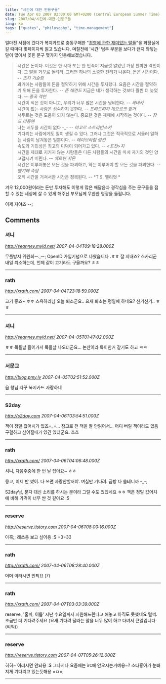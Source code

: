 ```yaml
---
title: "시간에 대한 인용구들"
date: Tue Apr 03 2007 02:00:00 GMT+0200 (Central European Summer Time)
slug: 2007/04/시간에-대한-인용구들
lang: ko
tags: ["quotes", "philosophy", "time-management"]
---
```


얼마전 서점에 갔다가 복지카드로 충동구매한 "[경영에 관한 재미있는 말들](http://www.yes24.com/Goods/FTGoodsView.aspx?goodsNo=216158&CategoryNumber=001001025008005)"을 화장실에 갈 때마다 몇페이지씩 읽고 있습니다. 며칠전에 '시간' 범주 부분을 보다가 왠지 와닿는 말이 많아서 꽂힌 문구 몇가지 인용해보겠습니다.

> 시간은 돈이다. 이것은 한 시대 또는 한 민족이 지금껏 알았던 가장 천박한 격언이다. 그 말을 거꾸로 돌려라. 그러면 하나의 소중한 진리가 나온다. 돈은 시간이다. -- *조지 기슬링*  
> 과거에는 사람들이 돈을 절약하기 위해 시간을 투자했다. 요즘은 시간을 절약하기 위해 돈을 투자한다. -- *존 해먼드*
> 지금은 네가 생각하는 것보다 훨씬 더 늦었다. -- *중국 격언*  
> 시간이 적은 것이 아니고, 우리가 너무 많은 시간을 낭비한다. -- *세네카*  
> 시간이 없는 사람은 성숙하지 못한다. -- *프리드리히 게오르크 윙거*  
> 서두르는 것은 도움이 되지 않는다. 중요한 것은 제때에 시작하는 것이다. -- *장 드 라퐁텐*  
> 나는 서두를 시간이 없다 -_- -- *이고르 스트라빈스키*  
> 기다리는 사람에게도 일이 생길 수 있다. 그러나 그것은 적극적으로 서둘러 일하는 사람이 남겨놓은 일뿐이다. -- *에이브라함 링컨*  
> 속도와 기민성은 최고의 미덕이 되어가고 있다. -- *<포천>지*  
> 시간을 제대로 지키지 않는 사람들은 다른 사람들의 시간을 마치 자기의 것인 양 고갈시켜 버린다. -- *헤르만 지몬*  
> 시간은 이루어놓은 모든 것을 파괴하고, 혀는 이루어야 할 모든 것을 파괴한다. -- *벨기에 속담*  
> 오직 시간을 거쳐서만 시간은 정복된다. -- *T.S. 엘리엇 *  

겨우 12,000원이라는 돈만 투자해도 이렇게 많은 깨달음과 경각심을 주는 문구들을 접할 수 있는 세상에 살 수 있게 해주신 부모님께 무한한 영광을 돌립니다.

이제 자야죠 --;

## Comments

### 셔니
*http://seanney.myid.net/*
*2007-04-04T09:18:28.000Z*

무플방지 위원회ㅡ.,ㅡ;
OpenID 가입기념으로 나왔습니다 .ㅎㅎ
잘 지내죠? 스카리군 내일 퇴소하는데, 언제 같이 고기라도 구울까요? ㅎㅎ

---

### rath
*http://xrath.com/*
*2007-04-04T23:18:59.000Z*

고기 좋죠~ ㅎㅎ 스윽하리님 오늘 퇴소군요..
요새 퇴소는 평일에 하네요? 신기신기.. ㅎㅎ

---

### 셔니
*http://seanney.myid.net/*
*2007-04-05T01:47:02.000Z*

ㅎㅎ 목욜날 들어가서 목욜날 나오더군요...
논산이라 특이한거 같기도 하고 ㅋㅋ

---

### 서문교
*http://blog.pmy.lv*
*2007-04-05T02:51:52.000Z*

음 행님 자꾸 복지카드 자랑하네

---

### S2day
*http://s2day.com*
*2007-04-06T03:54:51.000Z*

책이 정말 값어치가 있죠=_=... 참고로 전 책을 잘 안읽어서...
어디 버릴 책이라도 있음 구걸하고 싶어질때가 있긴 있더군요. 흐흐

---

### rath
*http://xrath.com/*
*2007-04-06T04:06:48.000Z*

셔니, 다음주중에 한 번 날 잡아요~ ㅎㅎ 

뭉고, 이제 반 썼어. 다 쓰면 자랑안할꺼야. 며칠만 기다려. 금방 다 쓸테니까 -_-;

S2day님, 문자 대신 소리를 하시는 분이라 그럴 수도 있겠네요 ㅎㅎ 책은 정말 값어치에 비해 가격이 너무 싼 것 같아요 :$

---

### reserve
*http://reserve.tistory.com*
*2007-04-06T08:00:16.000Z*

아흑;; 래쓰옹 보고 싶어용 :$
=3=33

---

### rath
*http://xrath.com/*
*2007-04-06T08:28:40.000Z*

어머 이러시면 안되요 (7)

---

### rath
*http://xrath.com/*
*2007-04-07T03:03:39.000Z*

reserve, '홈피, 이름' 지난 수요일까지 지원해드린다고 해놓고 아직도 못했네요 털썩. 조금만 더 기다려주세요 (요새 기다려 달라는 말을 너무 많이 하고 다녀서 큰일입니다 (씨익))

---

### reserve
*http://reserve.tistory.com*
*2007-04-07T05:26:12.000Z*

히히~ 이러시면 안되용 :$
그나저나 요즘에는 irc에 안오시는거예용~?
소타횽아가 눈빠지게 기다리고 있는듯해용 =ㅁ=;

---
